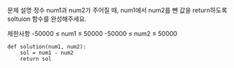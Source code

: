 <p>문제 설명
정수 num1과 num2가 주어질 때, num1에서 num2를 뺀 값을 return하도록 soltuion 함수를 완성해주세요.</p>
<p>제한사항
-50000 ≤ num1 ≤ 50000
-50000 ≤ num2 ≤ 50000</p>
<pre><code>def solution(num1, num2):
    sol = num1 - num2
    return sol</code></pre>
